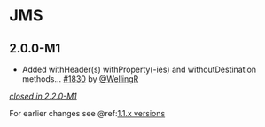 # JMS

## 2.0.0-M1

- Added withHeader(s) withProperty(-ies) and withoutDestination methods… [#1830](https://github.com/akka/alpakka/pull/1830) by [@WellingR](https://github.com/WellingR)

[*closed in 2.2.0-M1*](https://github.com/akka/alpakka/issues?q=is%3Aclosed+milestone%3A2.0.0-M1+label%3Ap%3Ajms)

For earlier changes see @ref:[1.1.x versions](../1.1.x/jms.md)
